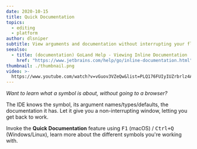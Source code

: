 ```yaml
---
date: 2020-10-15
title: Quick Documentation
topics:
  - editing
  - platform
author: dlsniper
subtitle: View arguments and documentation without interrupting your flow.
seealso:
  - title: (documentation) GoLand Help - Viewing Inline Documentation
    href: "https://www.jetbrains.com/help/go/inline-documentation.html"
thumbnail: ./thumbnail.png
video: >-
  https://www.youtube.com/watch?v=vGuov3VZeQw&list=PLQ176FUIyIUZrbrlz4AY1V8VzBJKZyVlW&index=93
---
```


_Want to learn what a symbol is about, without going to a browser?_

The IDE knows the symbol, its argument names/types/defaults, the documentation it has. Let it give you a non-interrupting window, letting you get back to work.

Invoke the **Quick Documentation** feature using <kbd>F1</kbd> (macOS) / <kbd>Ctrl+Q</kbd> (Windows/Linux), learn more about the different symbols you're working with.
